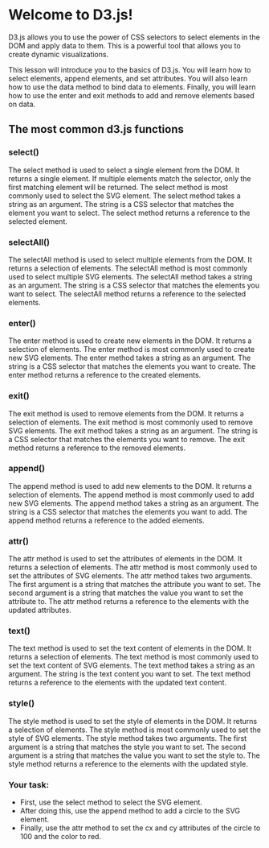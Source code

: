 # Welcome to D3.js!

D3.js allows you to use the power of CSS selectors to select elements in the DOM and apply data to them. This is a powerful tool that allows you to create dynamic visualizations.

This lesson will introduce you to the basics of D3.js. You will learn how to select elements, append elements, and set attributes. You will also learn how to use the data method to bind data to elements. Finally, you will learn how to use the enter and exit methods to add and remove elements based on data.

## The most common d3.js functions

### select()
The select method is used to select a single element from the DOM. It returns a single element. If multiple elements match the selector, only the first matching element will be returned. The select method is most commonly used to select the SVG element. The select method takes a string as an argument. The string is a CSS selector that matches the element you want to select. The select method returns a reference to the selected element.

### selectAll()
The selectAll method is used to select multiple elements from the DOM. It returns a selection of elements. The selectAll method is most commonly used to select multiple SVG elements. The selectAll method takes a string as an argument. The string is a CSS selector that matches the elements you want to select. The selectAll method returns a reference to the selected elements.

### enter()
The enter method is used to create new elements in the DOM. It returns a selection of elements. The enter method is most commonly used to create new SVG elements. The enter method takes a string as an argument. The string is a CSS selector that matches the elements you want to create. The enter method returns a reference to the created elements.

### exit()
The exit method is used to remove elements from the DOM. It returns a selection of elements. The exit method is most commonly used to remove SVG elements. The exit method takes a string as an argument. The string is a CSS selector that matches the elements you want to remove. The exit method returns a reference to the removed elements.

### append()
The append method is used to add new elements to the DOM. It returns a selection of elements. The append method is most commonly used to add new SVG elements. The append method takes a string as an argument. The string is a CSS selector that matches the elements you want to add. The append method returns a reference to the added elements.

### attr()
The attr method is used to set the attributes of elements in the DOM. It returns a selection of elements. The attr method is most commonly used to set the attributes of SVG elements. The attr method takes two arguments. The first argument is a string that matches the attribute you want to set. The second argument is a string that matches the value you want to set the attribute to. The attr method returns a reference to the elements with the updated attributes.

### text()
The text method is used to set the text content of elements in the DOM. It returns a selection of elements. The text method is most commonly used to set the text content of SVG elements. The text method takes a string as an argument. The string is the text content you want to set. The text method returns a reference to the elements with the updated text content.

### style()
The style method is used to set the style of elements in the DOM. It returns a selection of elements. The style method is most commonly used to set the style of SVG elements. The style method takes two arguments. The first argument is a string that matches the style you want to set. The second argument is a string that matches the value you want to set the style to. The style method returns a reference to the elements with the updated style.

### Your task:
- First, use the select method to select the SVG element.
- After doing this, use the append method to add a circle to the SVG element.
- Finally, use the attr method to set the cx and cy attributes of the circle to 100 and the color to red.
